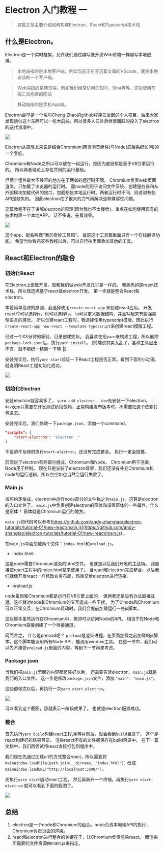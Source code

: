 # Electron 入门教程 一
> 这篇文章主要介绍如何构建Electron、React和Typescript技术栈

## 什么是Electron。

Electron是一个实时框架，允许我们通过编写像开发Web前端一样编写本地应用。
> 本地端指的是本地客户端，例如当前正在写这篇文章的VScode，就是本地安装的一个客户端。

> Web端指的是网页端，例如我们经常访问的知乎、Sina等等。这些使用前端工具构建的网站

> 移动端指的是手机App端。

Electron最早是一个名叫Cheng Zhao的github程序员发起的个人项目，后来大家发现貌似这个东西可以一统大前端，所以很多人前赴后继很踊跃的投入了electron的迭代浪潮中。

![](https://tva1.sinaimg.cn/large/008i3skNly1gyitcou6lbj30nw0jgmy7.jpg)


Electron从原理上来说是结合Chromium(网页浏览组件)与Node(底层系统访问)的一个套娃。

Chromium和Node之所以可以放在一起运行，是因为底层都是基于V8引擎运行的。 所以两者理论上存在共同的运行基础。

但两个组件最大不兼容的地方在于两者的运行时不同。 Chromium负责web页面渲染，只加载了浏览器的运行时。 而node则用于访问文件系统、创建服务器和从外部模块加载代码的接口，加载都是本地运行时。两者运行时不同，则说明有些API是缺失的。 因此electron花了很大的力气再解决这种兼容性问题。

这篇教程不在于讲解electron的原理(因为我也不太懂😳)，重点在如何使用现有的技术构建一个本地APP。  话不多说，先看效果。

![](https://tva1.sinaimg.cn/large/008i3skNly1gyitmx8liog31hc0u0u0z.gif)

这个app，起名叫做"我的奇妙工具箱"。 目前这个工具箱里面只有一个在线翻译功能。 希望当你看完这些教程以后，可以自行往里面添加其他的工具。

## React和Electron的融合

### 初始化React

在Electron上面做开发，就和我们做web开发几乎是一样的。 我熟悉的是react技术栈，所以我选择基于react做electron开发。 第一步就是整合React和electron。

本着简单高效的原则，我选择使用`create-react-app` 来创建react应用。 开发react时可以选择js，也可以选择ts。 ts可以定义数据结构，并且写起来有些强类型语言的感觉。 所以创建react工程时，我选择使用typescript模版。因此执行`create-react-app new-react --template typescript`来创建react模版工程。

经过一个XX分钟的等待，目录创建完毕。 我喜欢使用`yarn`来构建工程，所以删除`package-lock.json`后，执行`yarn install`。 (前端说其实太乱了，各种工具层出不穷，就不能统一精简一下嘛 🥱).


安装完毕后，执行`yarn start`验证一下React工程是否正常。看到下面的小动画，就说明React工程初始化成功。

![](https://tva1.sinaimg.cn/large/008i3skNly1gyiu55tq2uj30pm0nejsz.jpg)

### 初始化Electron

安装electron就容易多了， `yarn add electron --dev`先安装一下electron。 `--dev`表示只需要在开发测试阶段依赖，正常构建发布版本时，不需要把这个依赖打包进去。

安装完毕后，我们修改一下`package.json`，添加一个command。

```json
"scripts": {
    "start-electron": "electron ."
}
```

不要迫不及待的执行`start-electron`，还没有完成整合。 执行一定会报错。

前面说了electron有两部分组成，Chromium和Node。 Chromium用于渲染，Node用于控制。 现在只是安装了electron框架，我们还没有补充Chromium和node的运行逻辑，所以空空如也当然会运行失败了。

### Main.js

按照约定俗成，electron中运行node部分的文件称之为`main.js`，这算是electron的入口文件了。 `main.js`中负责创建electron的窗体和设置窗体的一些属性，什么是窗体？ 窗体就是Chromium运行的地方。

`main.js`的代码可以参考[https://github.com/andy-zhangtao/electron-tutorials/tutorial-01/new-react/main.js](https://github.com/andy-zhangtao/electron-tutorials/tutorial-01/new-react/main.js) 。

在`main.js`中会加载两个文件：`index.html`和`preload.js`。

+ index.html

这是node需要Chromium渲染的html文件。 也就是以后我们开发的主战场。 我直接把react工程中的index.html拿来使用了。 当react和electron完成整合，以后我们就像开发react一样修改业务布局，然后交给electron进行渲染。

+ preload.js

node虽然和Chromium都是运行在V8引擎上面的， 但两者还是没有办法直接互通。这样就对node和Chromium的交互造成一些干扰。 为了让node和Chromium可以正常交互，在Chromium启动时，我们会提前加载运行一些js脚本。

这些脚本虽然运行在Chromium中，但却可以访问Node的API。 相当于在Node和Chromium直接创建了一个桥接通道。

简而言之， 什么是preload呢？ `preload`是渲染进程，在页面加载之前加载的js脚本，这个脚本能调用所有Node API、能调用window工具。 在这一节中，我们可以先不用管`preload.js`里面的内容，等到下一节再来考虑。

### Package.json

当我们把`main.js`里面的内容都组装好以后， 还需要告诉electron，`main.js`就是我们的入口文件。  这一步是修改`package.json`文件，添加:`"main": "main.js"`。

这些都做完以后，再执行一次`yarn start-electron`。

![](https://tva1.sinaimg.cn/large/008i3skNly1gyiyncptvsj31a60hodgp.jpg)

可以看到这个截图，那就表示一阶段成果了。 也就是electron配置成功。

### 整合

首先执行`yarn build`构建react工程,稍等片刻后，就会看到`build`目录了。 这个是react构建好的结果目录。 渲染react所有的文件都保存在build目录中。 在下一篇文档中，我们再尝试将react直接打包到程序中。

我们现在先通过加载url的方式整合react，所以需要将`mainWindow.loadFile(path.join(__dirname, 'index.html'))` 改成 `mainWindow.loadURL("http://localhost:3000/")`。

先执行`yarn start`启动react工程， 然后再新开一个终端，再执行`yarn start-electron` 就可以看到下面的截图了。

![](https://tva1.sinaimg.cn/large/008i3skNly1gyizix6t5wj313g0u0jt2.jpg)

## 总结

1. electron是一个node和Chromium的组合。node负责本地端API的执行，Chromium负责页面的渲染。
2. react和electron进行整合的关键在于，让Chromium负责渲染react。 而渲染所需要的文件资源由main.js来指定。